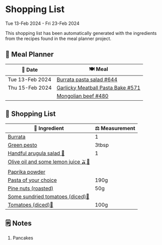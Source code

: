 # Shopping List

Tue 13-Feb 2024 - Fri 23-Feb 2024

This shopping list has been automatically generated with the ingredients from the recipes found in the meal planner project.

## 📅 Meal Planner

|📅 Date| 🍽️ Meal|
|----|----|
|Tue 13-Feb 2024|[Burrata pasta salad #644](https://github.com/jcallaghan/The-Cookbook/issues/644)|
|Thu 15-Feb 2024|[Garlicky Meatball Pasta Bake  #571](https://github.com/jcallaghan/The-Cookbook/issues/571)|
||[Mongolian beef #480](https://github.com/jcallaghan/The-Cookbook/issues/480)|

## 🛒 Shopping List

| 🍌 Ingredient| ⚖️ Measurement|
|----------|-----------|
|[Burrata](https://www.sainsburys.co.uk/gol-ui/SearchResults/Burrata)|1|
|[Green pesto](https://www.sainsburys.co.uk/gol-ui/SearchResults/Green%20pesto)|3tbsp|
|[Handful arugula salad 🥗](https://www.sainsburys.co.uk/gol-ui/SearchResults/Handful%20arugula%20salad%20🥗)|1|
|[Olive oil and some lemon juice 🫒🍋](https://www.sainsburys.co.uk/gol-ui/SearchResults/Olive%20oil%20and%20some%20lemon%20juice%20🫒🍋)||
|[Paprika powder](https://www.sainsburys.co.uk/gol-ui/SearchResults/Paprika%20powder)||
|[Pasta of your choice](https://www.sainsburys.co.uk/gol-ui/SearchResults/Pasta%20of%20your%20choice)|190g|
|[Pine nuts (roasted)](https://www.sainsburys.co.uk/gol-ui/SearchResults/Pine%20nuts%20(roasted))|50g|
|[Some sundried tomatoes (diced)🍅](https://www.sainsburys.co.uk/gol-ui/SearchResults/Some%20sundried%20tomatoes%20(diced)🍅)||
|[Tomatoes (diced)🍅](https://www.sainsburys.co.uk/gol-ui/SearchResults/Tomatoes%20(diced)🍅)|100g|

## 🗒️ Notes

1. Pancakes
